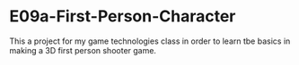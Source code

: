 # E09a-First-Person-Character

This a project for my game technologies class in order to learn tbe basics in making a 3D first person shooter game.
